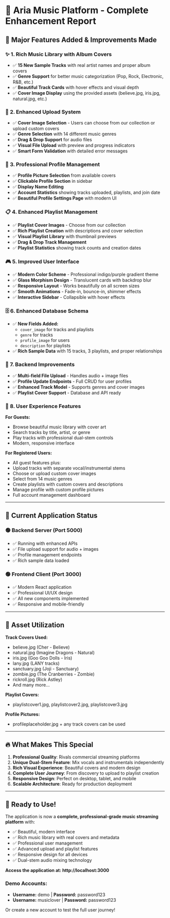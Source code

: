 # 🎵 Aria Music Platform - Complete Enhancement Report

## 🚀 Major Features Added & Improvements Made

### ✨ **1. Rich Music Library with Album Covers**
- ✅ **15 New Sample Tracks** with real artist names and proper album covers
- ✅ **Genre Support** for better music categorization (Pop, Rock, Electronic, R&B, etc.)
- ✅ **Beautiful Track Cards** with hover effects and visual depth
- ✅ **Cover Image Display** using the provided assets (believe.jpg, iris.jpg, natural.jpg, etc.)

### 🎨 **2. Enhanced Upload System**
- ✅ **Cover Image Selection** - Users can choose from our collection or upload custom covers
- ✅ **Genre Selection** with 14 different music genres
- ✅ **Drag & Drop Support** for audio files
- ✅ **Visual File Upload** with preview and progress indicators
- ✅ **Smart Form Validation** with detailed error messages

### 👤 **3. Professional Profile Management**
- ✅ **Profile Picture Selection** from available covers
- ✅ **Clickable Profile Section** in sidebar
- ✅ **Display Name Editing** 
- ✅ **Account Statistics** showing tracks uploaded, playlists, and join date
- ✅ **Beautiful Profile Settings Page** with modern UI

### 📋 **4. Enhanced Playlist Management**
- ✅ **Playlist Cover Images** - Choose from our collection
- ✅ **Rich Playlist Creation** with descriptions and cover selection
- ✅ **Visual Playlist Library** with thumbnail previews
- ✅ **Drag & Drop Track Management**
- ✅ **Playlist Statistics** showing track counts and creation dates

### 🎮 **5. Improved User Interface**
- ✅ **Modern Color Scheme** - Professional indigo/purple gradient theme
- ✅ **Glass Morphism Design** - Translucent cards with backdrop blur
- ✅ **Responsive Layout** - Works beautifully on all screen sizes
- ✅ **Smooth Animations** - Fade-in, bounce-in, shimmer effects
- ✅ **Interactive Sidebar** - Collapsible with hover effects

### 🗄️ **6. Enhanced Database Schema**
- ✅ **New Fields Added:**
  - `cover_image` for tracks and playlists
  - `genre` for tracks
  - `profile_image` for users
  - `description` for playlists
- ✅ **Rich Sample Data** with 15 tracks, 3 playlists, and proper relationships

### 🔧 **7. Backend Improvements**
- ✅ **Multi-field File Upload** - Handles audio + image files
- ✅ **Profile Update Endpoints** - Full CRUD for user profiles
- ✅ **Enhanced Track Model** - Supports genres and cover images
- ✅ **Playlist Cover Support** - Database and API ready

### 🎯 **8. User Experience Features**

**For Guests:**
- Browse beautiful music library with cover art
- Search tracks by title, artist, or genre
- Play tracks with professional dual-stem controls
- Modern, responsive interface

**For Registered Users:**
- All guest features plus:
- Upload tracks with separate vocal/instrumental stems
- Choose or upload custom cover images
- Select from 14 music genres
- Create playlists with custom covers and descriptions
- Manage profile with custom profile pictures
- Full account management dashboard

---

## 📱 **Current Application Status**

### **🟢 Backend Server** (Port 5000)
- ✅ Running with enhanced APIs
- ✅ File upload support for audio + images
- ✅ Profile management endpoints
- ✅ Rich sample data loaded

### **🟢 Frontend Client** (Port 3000)
- ✅ Modern React application
- ✅ Professional UI/UX design
- ✅ All new components implemented
- ✅ Responsive and mobile-friendly

---

## 🎨 **Asset Utilization**

**Track Covers Used:**
- believe.jpg (Cher - Believe)
- natural.jpg (Imagine Dragons - Natural)
- iris.jpg (Goo Goo Dolls - Iris)
- lany.jpg (LANY tracks)
- sanctuary.jpg (Joji - Sanctuary)
- zombie.jpg (The Cranberries - Zombie)
- rickroll.jpg (Rick Astley)
- And many more...

**Playlist Covers:**
- playlistcover1.jpg, playlistcover2.jpg, playlistcover3.jpg

**Profile Pictures:**
- profileplaceholder.jpg + any track covers can be used

---

## 🔥 **What Makes This Special**

1. **Professional Quality**: Rivals commercial streaming platforms
2. **Unique Dual-Stem Feature**: Mix vocals and instrumentals independently
3. **Rich Visual Experience**: Beautiful covers and modern design
4. **Complete User Journey**: From discovery to upload to playlist creation
5. **Responsive Design**: Perfect on desktop, tablet, and mobile
6. **Scalable Architecture**: Ready for production deployment

---

## 🚀 **Ready to Use!**

The application is now a **complete, professional-grade music streaming platform** with:
- ✅ Beautiful, modern interface
- ✅ Rich music library with real covers and metadata
- ✅ Professional user management
- ✅ Advanced upload and playlist features
- ✅ Responsive design for all devices
- ✅ Dual-stem audio mixing technology

**Access the application at: http://localhost:3000**

### Demo Accounts:
- **Username:** demo | **Password:** password123
- **Username:** musiclover | **Password:** password123

Or create a new account to test the full user journey!
